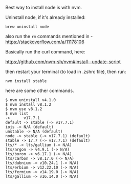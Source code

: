 Best way to install node is with nvm. 

Uninstall node, if it's already installed:

```
brew uninstall node
```

also run the `rm` commands mentioned in - https://stackoverflow.com/a/11178106



Basically run the curl command, here:

https://github.com/nvm-sh/nvm#install--update-script

then restart your terminal (to load in .zshrc file), then run:

```
nvm install stable
```

here are some other commands. 

```
$ nvm uninstall v4.1.0
$ nvm install v8.1.2
$ nvm use v8.1.2
$ nvm list
->      v17.7.1
default -> stable (-> v17.7.1)
iojs -> N/A (default)
unstable -> N/A (default)
node -> stable (-> v17.7.1) (default)
stable -> 17.7 (-> v17.7.1) (default)
lts/* -> lts/gallium (-> N/A)
lts/argon -> v4.9.1 (-> N/A)
lts/boron -> v6.17.1 (-> N/A)
lts/carbon -> v8.17.0 (-> N/A)
lts/dubnium -> v10.24.1 (-> N/A)
lts/erbium -> v12.22.10 (-> N/A)
lts/fermium -> v14.19.0 (-> N/A)
lts/gallium -> v16.14.0 (-> N/A)
```
